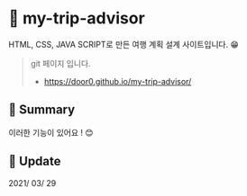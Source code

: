 # :newspaper: my-trip-advisor

HTML, CSS, JAVA SCRIPT로 만든 여행 계획 설계 사이트입니다. :grin:

> git 페이지 입니다. <br>
> - https://door0.github.io/my-trip-advisor/

## :triangular_flag_on_post: Summary

이러한 기능이 있어요 ! :blush:


## :calendar: Update

2021/ 03/ 29